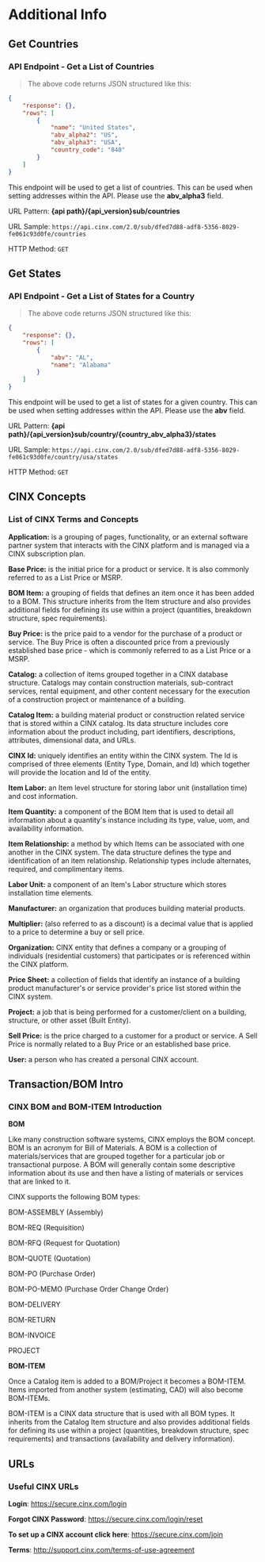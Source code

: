 # Additional Info
## Get Countries
### API Endpoint - Get a List of Countries

> The above code returns JSON structured like this:

```json
{
    "response": {},
    "rows": [
        {
			"name": "United States",
			"abv_alpha2": "US",
			"abv_alpha3": "USA",
			"country_code": "840"
		}
    ]
}
```
This endpoint will be used to get a list of countries. This can be used when setting addresses within the API.  Please use the **abv_alpha3** field.

URL Pattern: **{api path}/{api_version}sub/countries**

URL Sample: `https://api.cinx.com/2.0/sub/dfed7d88-adf8-5356-8029-fe061c93d0fe/countries`

HTTP Method: `GET`

## Get States
### API Endpoint - Get a List of States for a Country

> The above code returns JSON structured like this:

```json
{
    "response": {},
    "rows": [
        {
			"abv": "AL",
			"name": "Alabama"
		}
    ]
}
```
This endpoint will be used to get a list of states for a given country. This can be used when setting addresses within the API.  Please use the **abv** field.

URL Pattern: **{api path}/{api_version}sub/country/{country_abv_alpha3}/states**

URL Sample: `https://api.cinx.com/2.0/sub/dfed7d88-adf8-5356-8029-fe061c93d0fe/country/usa/states`

HTTP Method: `GET`

## CINX Concepts
### List of CINX Terms and Concepts

**Application:** is a grouping of pages, functionality, or an external software partner system that interacts
with the CINX platform and is managed via a CINX subscription plan.

**Base Price:** is the initial price for a product or service. It is also commonly referred to as a List Price or
MSRP.

**BOM Item:** a grouping of fields that defines an item once it has been added to a BOM. This structure
inherits from the Item structure and also provides additional fields for defining its use within a project
(quantities, breakdown structure, spec requirements).

**Buy Price:** is the price paid to a vendor for the purchase of a product or service. The Buy Price is often a
discounted price from a previously established base price - which is commonly referred to as a List Price
or a MSRP.

**Catalog:** a collection of items grouped together in a CINX database structure. Catalogs may contain
construction materials, sub-contract services, rental equipment, and other content necessary for the
execution of a construction project or maintenance of a building.

**Catalog Item:** a building material product or construction related service that is stored within a CINX
catalog. Its data structure includes core information about the product including, part identifiers,
descriptions, attributes, dimensional data, and URLs.

**CINX Id:** uniquely identifies an entity within the CINX system. The Id is comprised of three elements
(Entity Type, Domain, and Id) which together will provide the location and Id of the entity.

**Item Labor:** an Item level structure for storing labor unit (installation time) and cost information.

**Item Quantity:** a component of the BOM Item that is used to detail all information about a quantity's
instance including its type, value, uom, and availability information.

**Item Relationship:** a method by which Items can be associated with one another in the CINX system.
The data structure defines the type and identification of an item relationship. Relationship types include
alternates, required, and complimentary items.

**Labor Unit:** a component of an Item's Labor structure which stores installation time elements.

**Manufacturer:** an organization that produces building material products.

**Multiplier:** (also referred to as a discount) is a decimal value that is applied to a price to determine a buy or
sell price.

**Organization:** CINX entity that defines a company or a grouping of individuals (residential customers)
that participates or is referenced within the CINX platform.

**Price Sheet:** a collection of fields that identify an instance of a building product manufacturer's or
service provider's price list stored within the CINX system.


**Project:** a job that is being performed for a customer/client on a building, structure, or other asset (Built
Entity).

**Sell Price:** is the price charged to a customer for a product or service. A Sell Price is normally related to a Buy Price or an established base price.

**User:** a person who has created a personal CINX account.

## Transaction/BOM Intro
### CINX BOM and BOM-ITEM Introduction

**BOM**

Like many construction software systems, CINX employs the BOM concept. BOM is an acronym for Bill of Materials. A BOM is a collection of materials/services that are grouped together for a particular job or transactional purpose. A BOM will generally contain some descriptive information about its use and then have a listing of materials or services that are linked to it.   

CINX supports the following BOM types:

BOM-ASSEMBLY (Assembly)

BOM-REQ (Requisition)

BOM-RFQ (Request for Quotation)

BOM-QUOTE (Quotation)

BOM-PO (Purchase Order)

BOM-PO-MEMO (Purchase Order Change Order)

BOM-DELIVERY

BOM-RETURN

BOM-INVOICE

PROJECT

**BOM-ITEM**

Once a Catalog item is added to a BOM/Project it becomes a BOM-ITEM. Items imported from another system (estimating, CAD) will also become BOM-ITEMs.

BOM-ITEM is a CINX data structure that is used with all BOM types. It inherits from the Catalog Item structure and also provides additional fields for defining its use within a project (quantities, breakdown structure, spec requirements) and transactions (availability and delivery information).

## URLs
### Useful CINX URLs


**Login**: https://secure.cinx.com/login

**Forgot CINX Password**: https://secure.cinx.com/login/reset

**To set up a CINX account click here**: https://secure.cinx.com/join

**Terms**: http://support.cinx.com/terms-of-use-agreement

 